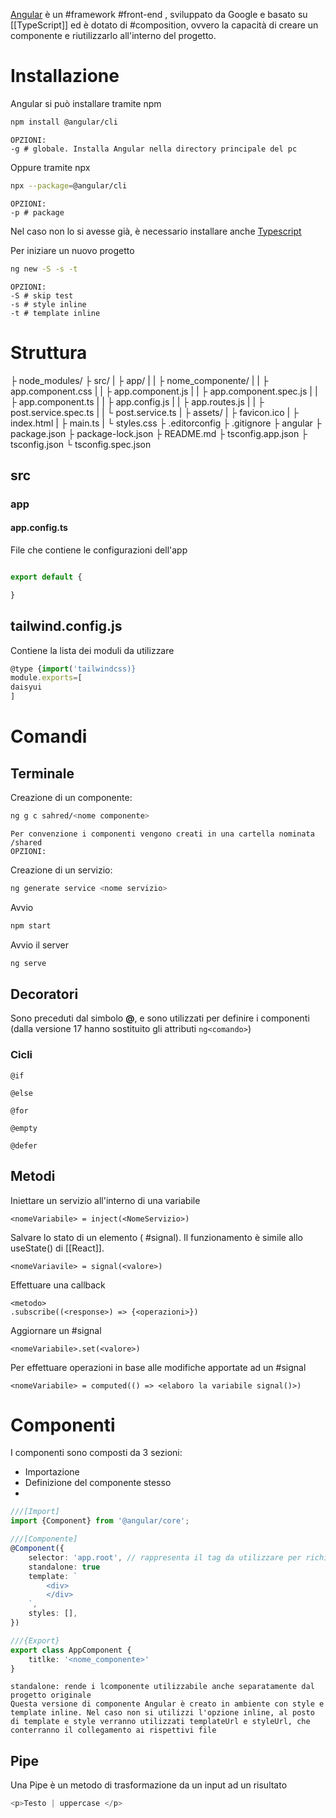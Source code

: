[Angular](https://angular.dev/) è un #framework #front-end , sviluppato da Google e basato su [[TypeScript]] ed è dotato di #composition, ovvero la capacità di creare un componente e riutilizzarlo all'interno del progetto.
# Installazione
Angular si può installare tramite npm
```sh
npm install @angular/cli
```
	OPZIONI:
	-g # globale. Installa Angular nella directory principale del pc
Oppure tramite npx
```sh
npx --package=@angular/cli
```
	OPZIONI:
	-p # package
Nel caso non lo si avesse già, è necessario installare anche [Typescript](TypeScript.md#Installazione)

Per iniziare un nuovo progetto
```sh
ng new -S -s -t
```
	OPZIONI:
	-S # skip test
	-s # style inline
	-t # template inline
# Struttura
├ node_modules/
├ src/
|	├ app/
|	|	├ nome_componente/
|	|	├ app.component.css
|	|	├ app.component.js
|	|	├ app.component.spec.js
|	|	├ app.component.ts
|	|	├ app.config.js
|	|	├ app.routes.js
|	|	├ post.service.spec.ts
|	|	└ post.service.ts
|	├ assets/
|	├ favicon.ico
|	├ index.html
|	├ main.ts
|	└ styles.css
├ .editorconfig
├ .gitignore
├ angular
├ package.json
├ package-lock.json
├ README.md
├ tsconfig.app.json
├ tsconfig.json
└ tsconfig.spec.json

## src
### app
#### app.config.ts
File che contiene le configurazioni dell'app
```app.config.ts

export default {

}
```
## tailwind.config.js
Contiene la lista dei moduli da utilizzare
```tailwind.config.js
@type {import('tailwindcss)}
module.exports=[
daisyui
]
```

# Comandi
## Terminale
Creazione di un componente:
```sh
ng g c sahred/<nome componente>
```
	Per convenzione i componenti vengono creati in una cartella nominata /shared
	OPZIONI:
	
Creazione di un servizio:
```Bash
ng generate service <nome servizio>
```
Avvio 
```Bash
npm start
```
Avvio il server
```bash
ng serve
```

## Decoratori
Sono preceduti dal simbolo **@**, e sono utilizzati per definire i componenti (dalla versione 17 hanno sostituito gli attributi ```ng<comando>```)
### Cicli
```Angular
@if
```
```Angular
@else
```
```Angular
@for
```
```Angular
@empty
```
```Angular
@defer
```

## Metodi
Iniettare un servizio all'interno di una variabile
```Angular
<nomeVariabile> = inject(<NomeServizio>)
```
Salvare lo stato di un elemento ( #signal). Il funzionamento è simile allo useState() di [[React]]. 
```Angular
<nomeVariavile> = signal(<valore>)
```
Effettuare una callback
```Angular
<metodo>
.subscribe((<response>) => {<operazioni>})
```
Aggiornare un #signal 
```Angular
<nomeVariabile>.set(<valore>)
```
Per effettuare operazioni in base alle modifiche apportate ad un #signal  
```Angular
<nomeVariabile> = computed(() => <elaboro la variabile signal()>)
```
# Componenti
I componenti sono composti da 3 sezioni:
- Importazione
- Definizione del componente stesso
- 
```TypeScript
///[Import]
import {Component} from '@angular/core';

///[Componente]
@Component({
	selector: 'app.root', // rappresenta il tag da utilizzare per richiamare il componente
	standalone: true
	template: `
		<div>
		</div>
	`,
	styles: [],
})

///{Export}
export class AppComponent {
	titlke: '<nome_componente>'
}
```
	standalone: rende i lcomponente utilizzabile anche separatamente dal progetto originale
	Questa versione di componente Angular è creato in ambiente con style e template inline. Nel caso non si utilizzi l'opzione inline, al posto di template e style verranno utilizzati templateUrl e styleUrl, che conterranno il collegamento ai rispettivi file 
## Pipe
Una Pipe è un metodo di trasformazione da un input ad un risultato
```Typescript
<p>Testo | uppercase </p>
```
